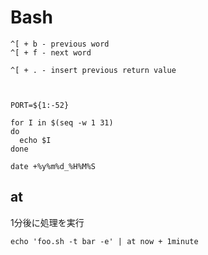 # Bash


```
^[ + b - previous word
^[ + f - next word

^[ + . - insert previous return value



PORT=${1:-52}

for I in $(seq -w 1 31)
do
  echo $I
done

date +%y%m%d_%H%M%S
```

## at

1分後に処理を実行
```
echo 'foo.sh -t bar -e' | at now + 1minute
```
